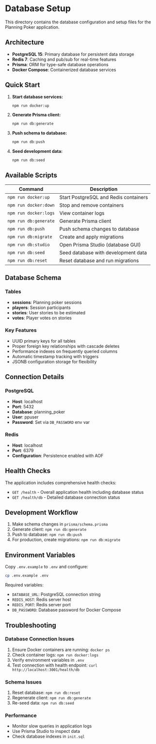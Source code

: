 # Database Setup

This directory contains the database configuration and setup files for the Planning Poker application.

## Architecture

- **PostgreSQL 15**: Primary database for persistent data storage
- **Redis 7**: Caching and pub/sub for real-time features
- **Prisma**: ORM for type-safe database operations
- **Docker Compose**: Containerized database services

## Quick Start

1. **Start database services:**
   ```bash
   npm run docker:up
   ```

2. **Generate Prisma client:**
   ```bash
   npm run db:generate
   ```

3. **Push schema to database:**
   ```bash
   npm run db:push
   ```

4. **Seed development data:**
   ```bash
   npm run db:seed
   ```

## Available Scripts

| Command | Description |
|---------|-------------|
| `npm run docker:up` | Start PostgreSQL and Redis containers |
| `npm run docker:down` | Stop and remove containers |
| `npm run docker:logs` | View container logs |
| `npm run db:generate` | Generate Prisma client |
| `npm run db:push` | Push schema changes to database |
| `npm run db:migrate` | Create and apply migrations |
| `npm run db:studio` | Open Prisma Studio (database GUI) |
| `npm run db:seed` | Seed database with development data |
| `npm run db:reset` | Reset database and run migrations |

## Database Schema

### Tables

- **sessions**: Planning poker sessions
- **players**: Session participants
- **stories**: User stories to be estimated
- **votes**: Player votes on stories

### Key Features

- UUID primary keys for all tables
- Proper foreign key relationships with cascade deletes
- Performance indexes on frequently queried columns
- Automatic timestamp tracking with triggers
- JSONB configuration storage for flexibility

## Connection Details

### PostgreSQL
- **Host**: localhost
- **Port**: 5432
- **Database**: planning_poker
- **User**: ppuser
- **Password**: Set via `DB_PASSWORD` env var

### Redis
- **Host**: localhost
- **Port**: 6379
- **Configuration**: Persistence enabled with AOF

## Health Checks

The application includes comprehensive health checks:

- `GET /health` - Overall application health including database status
- `GET /health/db` - Detailed database connection status

## Development Workflow

1. Make schema changes in `prisma/schema.prisma`
2. Generate client: `npm run db:generate`
3. Push to database: `npm run db:push`
4. For production, create migrations: `npm run db:migrate`

## Environment Variables

Copy `.env.example` to `.env` and configure:

```bash
cp .env.example .env
```

Required variables:
- `DATABASE_URL`: PostgreSQL connection string
- `REDIS_HOST`: Redis server host
- `REDIS_PORT`: Redis server port
- `DB_PASSWORD`: Database password for Docker Compose

## Troubleshooting

### Database Connection Issues
1. Ensure Docker containers are running: `docker ps`
2. Check container logs: `npm run docker:logs`
3. Verify environment variables in `.env`
4. Test connection with health endpoint: `curl http://localhost:3001/health/db`

### Schema Issues
1. Reset database: `npm run db:reset`
2. Regenerate client: `npm run db:generate`
3. Re-seed data: `npm run db:seed`

### Performance
- Monitor slow queries in application logs
- Use Prisma Studio to inspect data
- Check database indexes in `init.sql`